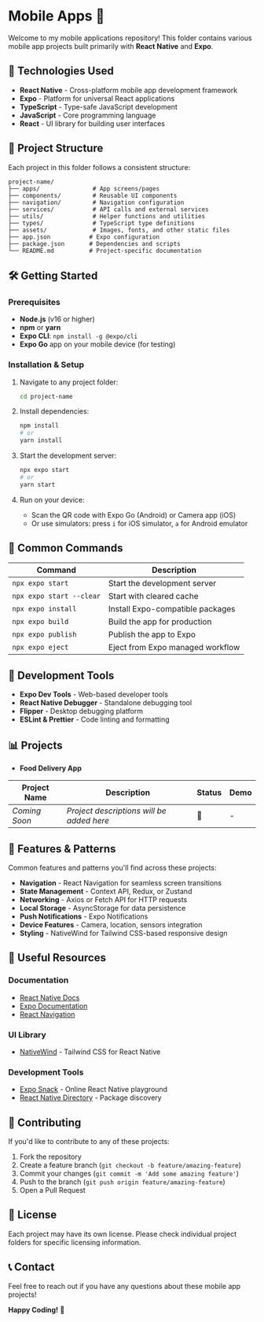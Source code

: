 # Mobile Apps 📱

Welcome to my mobile applications repository! This folder contains various mobile app projects built primarily with **React Native** and **Expo**.

## 🚀 Technologies Used

- **React Native** - Cross-platform mobile app development framework
- **Expo** - Platform for universal React applications
- **TypeScript** - Type-safe JavaScript development
- **JavaScript** - Core programming language
- **React** - UI library for building user interfaces

## 📁 Project Structure

Each project in this folder follows a consistent structure:

```
project-name/
├── apps/               # App screens/pages
├── components/         # Reusable UI components
├── navigation/         # Navigation configuration
├── services/           # API calls and external services
├── utils/              # Helper functions and utilities
├── types/              # TypeScript type definitions
├── assets/             # Images, fonts, and other static files
├── app.json           # Expo configuration
├── package.json       # Dependencies and scripts
└── README.md          # Project-specific documentation
```

## 🛠️ Getting Started

### Prerequisites

- **Node.js** (v16 or higher)
- **npm** or **yarn**
- **Expo CLI**: `npm install -g @expo/cli`
- **Expo Go** app on your mobile device (for testing)

### Installation & Setup

1. Navigate to any project folder:

   ```bash
   cd project-name
   ```

2. Install dependencies:

   ```bash
   npm install
   # or
   yarn install
   ```

3. Start the development server:

   ```bash
   npx expo start
   # or
   yarn start
   ```

4. Run on your device:
   - Scan the QR code with Expo Go (Android) or Camera app (iOS)
   - Or use simulators: press `i` for iOS simulator, `a` for Android emulator

## 📱 Common Commands

| Command                  | Description                      |
| ------------------------ | -------------------------------- |
| `npx expo start`         | Start the development server     |
| `npx expo start --clear` | Start with cleared cache         |
| `npx expo install`       | Install Expo-compatible packages |
| `npx expo build`         | Build the app for production     |
| `npx expo publish`       | Publish the app to Expo          |
| `npx expo eject`         | Eject from Expo managed workflow |

## 🔧 Development Tools

- **Expo Dev Tools** - Web-based developer tools
- **React Native Debugger** - Standalone debugging tool
- **Flipper** - Desktop debugging platform
- **ESLint & Prettier** - Code linting and formatting

## 📊 Projects

- **Food Delivery App**

| Project Name  | Description                               | Status | Demo |
| ------------- | ----------------------------------------- | ------ | ---- |
| _Coming Soon_ | _Project descriptions will be added here_ | 🚧     | -    |

## 🎯 Features & Patterns

Common features and patterns you'll find across these projects:

- **Navigation** - React Navigation for seamless screen transitions
- **State Management** - Context API, Redux, or Zustand
- **Networking** - Axios or Fetch API for HTTP requests
- **Local Storage** - AsyncStorage for data persistence
- **Push Notifications** - Expo Notifications
- **Device Features** - Camera, location, sensors integration
- **Styling** - NativeWind for Tailwind CSS-based responsive design

## 🔗 Useful Resources

### Documentation

- [React Native Docs](https://reactnative.dev/docs/getting-started)
- [Expo Documentation](https://docs.expo.dev/)
- [React Navigation](https://reactnavigation.org/docs/getting-started)

### UI Library

- [NativeWind](https://www.nativewind.dev/base) - Tailwind CSS for React Native

### Development Tools

- [Expo Snack](https://snack.expo.dev/) - Online React Native playground
- [React Native Directory](https://reactnative.directory/) - Package discovery

## 🤝 Contributing

If you'd like to contribute to any of these projects:

1. Fork the repository
2. Create a feature branch (`git checkout -b feature/amazing-feature`)
3. Commit your changes (`git commit -m 'Add some amazing feature'`)
4. Push to the branch (`git push origin feature/amazing-feature`)
5. Open a Pull Request

## 📄 License

Each project may have its own license. Please check individual project folders for specific licensing information.

## 📞 Contact

Feel free to reach out if you have any questions about these mobile app projects!

**Happy Coding!** 🎉

